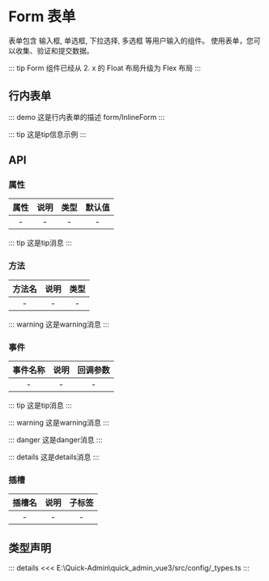 # Form 表单

表单包含 输入框, 单选框, 下拉选择, 多选框 等用户输入的组件。 使用表单，您可以收集、验证和提交数据。

::: tip
Form 组件已经从 2. x 的 Float 布局升级为 Flex 布局
:::



## 行内表单
::: demo 这是行内表单的描述
form/InlineForm
:::


::: tip
这是tip信息示例
:::


## API

### 属性

|属性|说明|类型|默认值|
|:---:|:---:|:---:|:---:|
|-|-|-|-|

::: tip
这是tip消息
:::


### 方法

|方法名|说明|类型|
|:---:|:---:|:---:|
|-|-|-|

::: warning
这是warning消息
:::


### 事件

|事件名称|说明|回调参数|
|:---:|:---:|:---:|
|-|-|-|

::: tip
这是tip消息
:::


::: warning
这是warning消息
:::


::: danger
这是danger消息
:::


::: details
这是details消息
:::


### 插槽

|插槽名|说明|子标签|
|:---:|:---:|:---:|
|-|-|-|



## 类型声明
::: details
<<< E:\Quick-Admin\quick_admin_vue3/src/config/_types.ts
:::  

